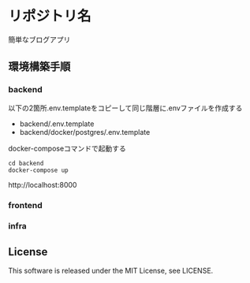 # リポジトリ名
簡単なブログアプリ

## 環境構築手順
### backend
以下の2箇所.env.templateをコピーして同じ階層に.envファイルを作成する
- backend/.env.template
- backend/docker/postgres/.env.template

docker-composeコマンドで起動する
```
cd backend
docker-compose up
```
http://localhost:8000

### frontend

### infra

## License
This software is released under the MIT License, see LICENSE.
